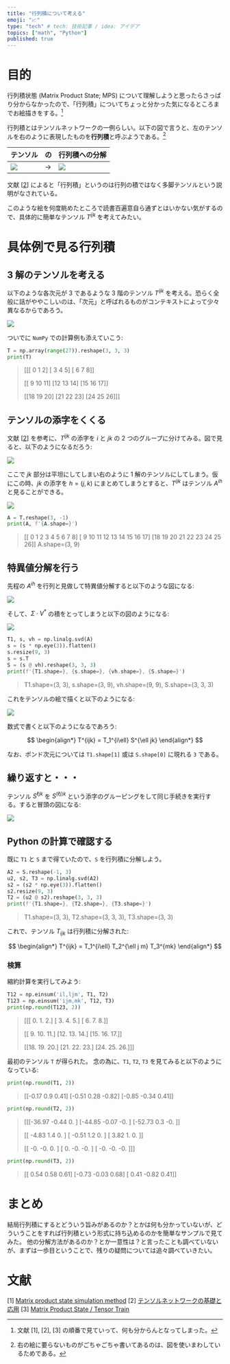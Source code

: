 ```yaml
---
title: "行列積について考える"
emoji: "📈"
type: "tech" # tech: 技術記事 / idea: アイデア
topics: ["math", "Python"]
published: true
---
```


# 目的

行列積状態 (Matrix Product State; MPS) について理解しようと思ったらさっぱり分からなかったので、「行列積」についてちょっと分かった気になるところまでお絵描きをする。[^1]

[^1]: 文献 [1], [2], [3] の順番で見ていって、何も分からんとなってしまった。

行列積とはテンソルネットワークの一例らしい。以下の図で言うと、左のテンソルを右のように表現したものを**行列積**と呼ぶようである。[^2]

[^2]: 右の絵に要らないものがごちゃごちゃ書いてあるのは、図を使いまわしているためである。

| テンソル |の| 行列積への分解 |
| ---- | ---- | ---- |
| ![](/images/dwd-matrix-product/001.png) | → | ![](/images/dwd-matrix-product/002.png) |

文献 [[2](#文献)] によると「行列積」というのは行列の積ではなく多脚テンソルという説明がなされている。

このような絵を何度眺めたところで読書百遍意自ら通ずとはいかない気がするので、具体的に簡単なテンソル $T^{ijk}$ を考えてみたい。

# 具体例で見る行列積

## 3 解のテンソルを考える

以下のような各次元が 3 であるような 3 階のテンソル $T^{ijk}$ を考える。恐らく全般に話がややこしいのは、「次元」と呼ばれるものがコンテキストによって少々異なるからであろう。

![](/images/dwd-matrix-product/003.png)

ついでに `NumPy` での計算例も添えていこう:

```python
T = np.array(range(27)).reshape(3, 3, 3)
print(T)
```

> [[[ 0  1  2]
>   [ 3  4  5]
>   [ 6  7  8]]
>
>  [[ 9 10 11]
>   [12 13 14]
>   [15 16 17]]
>
>  [[18 19 20]
>   [21 22 23]
>   [24 25 26]]]

## テンソルの添字をくくる

文献 [[2](#文献)] を参考に、$T^{ijk}$ の添字を $i$ と $jk$ の 2 つのグループに分けてみる。図で見ると、以下のようになるだろう:

![](/images/dwd-matrix-product/004.png)

ここで $jk$ 部分は平坦にしてしまい右のように 1 解のテンソルにしてしまう。仮にこの時、$jk$ の添字を $h = (j,k)$ にまとめてしまうとすると、$T^{ijk}$ はテンソル $A^{ih}$ と見ることができる。

![](/images/dwd-matrix-product/005.png)

```python
A = T.reshape(3, -1)
print(A, f'{A.shape=}')
```

> [[ 0  1  2  3  4  5  6  7  8]
>  [ 9 10 11 12 13 14 15 16 17]
>  [18 19 20 21 22 23 24 25 26]] A.shape=(3, 9)

## 特異値分解を行う

先程の $A^{ih}$ を行列と見做して特異値分解すると以下のような図になる:

![](/images/dwd-matrix-product/006.png)

そして、$\Sigma \cdot V^*$ の積をとってしまうと以下の図のようになる:

![](/images/dwd-matrix-product/007.png)

```python
T1, s, vh = np.linalg.svd(A)
s = (s * np.eye(3)).flatten()
s.resize(9, 3)
s = s.T
S = (s @ vh).reshape(3, 3, 3)
print(f'{T1.shape=}, {s.shape=}, {vh.shape=}, {S.shape=}')
```

> T1.shape=(3, 3), s.shape=(3, 9), vh.shape=(9, 9), S.shape=(3, 3, 3)

これをテンソルの絵で描くと以下のようになる:

![](/images/dwd-matrix-product/008.png)

数式で書くと以下のようになるであろう:

$$
\begin{align*}
T^{ijk} = T_1^{i\ell} S^{\ell jk}
\end{align*}
$$

なお、ボンド次元については `T1.shape[1]` 或は `S.shape[0]` に現れる `3` である。

## 繰り返すと・・・

テンソル $S^{\ell jk}$ を $S^{(\ell j) k}$ という添字のグルーピングをして同じ手続きを実行する。すると冒頭の図になる:

![](/images/dwd-matrix-product/002.png)

## Python の計算で確認する

既に `T1` と `S` まで得ていたので、`S` を行列積に分解しよう。

```python
A2 = S.reshape(-1, 3)
u2, s2, T3 = np.linalg.svd(A2)
s2 = (s2 * np.eye(3)).flatten()
s2.resize(9, 3)
T2 = (u2 @ s2).reshape(3, 3, 3)
print(f'{T1.shape=}, {T2.shape=}, {T3.shape=}')
```

> T1.shape=(3, 3), T2.shape=(3, 3, 3), T3.shape=(3, 3)

これで、テンソル $T_{ijk}$ は行列積に分解された:

$$
\begin{align*}
T^{ijk} = T_1^{i\ell} T_2^{\ell j m} T_3^{mk}
\end{align*}
$$

### 検算

縮約計算を実行してみよう:

```python
T12 = np.einsum('il,ljm', T1, T2)
T123 = np.einsum('ijm,mk', T12, T3)
print(np.round(T123, 2))
```

> [[[ 0.  1.  2.]
>   [ 3.  4.  5.]
>   [ 6.  7.  8.]]
>
>  [[ 9. 10. 11.]
>   [12. 13. 14.]
>   [15. 16. 17.]]
>
>  [[18. 19. 20.]
>   [21. 22. 23.]
>   [24. 25. 26.]]]

最初のテンソル `T` が得られた。
念の為に、`T1`, `T2`, `T3` を見てみると以下のようになっている:

```python
print(np.round(T1, 2))
```

> [[-0.17  0.9   0.41]
>  [-0.51  0.28 -0.82]
>  [-0.85 -0.34  0.41]]

 ```python
print(np.round(T2, 2))
```

> [[[-36.97  -0.44   0.  ]
>   [-44.85  -0.07  -0.  ]
>   [-52.73   0.3   -0.  ]]
>
>  [[ -4.83   1.4    0.  ]
>   [ -0.51   1.2    0.  ]
>   [  3.82   1.     0.  ]]
>
>  [[ -0.    -0.     0.  ]
>   [  0.    -0.    -0.  ]
>   [ -0.    -0.    -0.  ]]]

```python
print(np.round(T3, 2))
```

> [[ 0.54  0.58  0.61]
>  [-0.73 -0.03  0.68]
>  [ 0.41 -0.82  0.41]]

# まとめ

結局行列積にするとどういう旨みがあるのか？とかは何も分かっていないが、どういうことをすれば行列積という形式に持ち込めるのかを簡単なサンプルで見てみた。
他の分解方法があるのか？とか一意性は？と言ったことも調べていないが、まずは一歩目ということで、残りの疑問については追々調べていきたい。

# 文献
[1] [Matrix product state simulation method](https://qiskit.org/documentation/tutorials/simulators/7_matrix_product_state_method.html)
[2] [テンソルネットワークの基礎と応用](https://www.saiensu.co.jp/search/?isbn=978-4-7819-1515-9&y=2021)
[3] [Matrix Product State / Tensor Train](https://tensornetwork.org/mps/)
